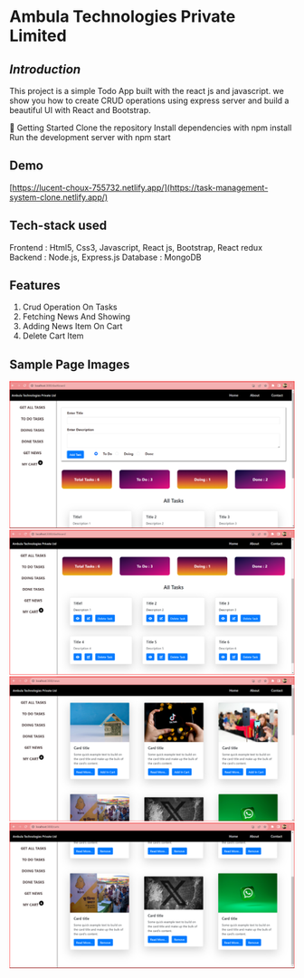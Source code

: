 # Ambula Technologies Private Limited
***Introduction***
---
This project is a simple Todo App built with the react js and javascript. we show you how to create CRUD operations using express server and build a beautiful UI with React and Bootstrap.

🚀 Getting Started 
Clone the repository Install dependencies with npm install 
Run the development server with npm start

## Demo

[https://lucent-choux-755732.netlify.app/](https://task-management-system-clone.netlify.app/)

## Tech-stack used

Frontend : Html5, Css3, Javascript, React js, Bootstrap, React redux
Backend : Node.js, Express.js
Database : MongoDB


## Features

1. Crud Operation On Tasks
2. Fetching News And Showing
3. Adding News Item On Cart
4. Delete Cart Item
   
**Sample Page Images**
 ---
 ![Screenshot (1314)](https://github.com/sidhantnahak/Task_Management_System/blob/main/client/src/Components/images/task_img_1.png)
 ![Screenshot (1313)](https://github.com/sidhantnahak/Task_Management_System/blob/main/client/src/Components/images/task_img_2.png)
  ![Screenshot (1312)](https://github.com/sidhantnahak/Task_Management_System/blob/main/client/src/Components/images/news_img_1.png)
 ![Screenshot (1311)](https://github.com/sidhantnahak/Task_Management_System/blob/main/client/src/Components/images/cart_img_1.png)
 



